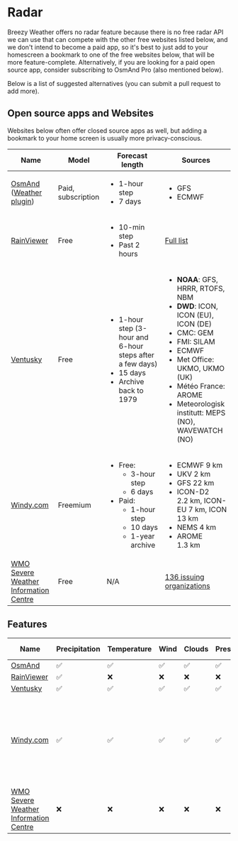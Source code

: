 # Radar

Breezy Weather offers no radar feature because there is no free radar API we can use that can compete with the other free websites listed below, and we don't intend to become a paid app, so it's best to just add to your homescreen a bookmark to one of the free websites below, that will be more feature-complete. Alternatively, if you are looking for a paid open source app, consider subscribing to OsmAnd Pro (also mentioned below).

Below is a list of suggested alternatives (you can submit a pull request to add more).


## Open source apps and Websites

Websites below often offer closed source apps as well, but adding a bookmark to your home screen is usually more privacy-conscious.

<table>
<thead>
    <tr>
        <th>Name</th>
        <th>Model</th>
        <th>Forecast length</th>
        <th>Sources</th>
    </tr>
</thead>
<tbody>
    <tr>
        <td><a href="https://osmand.net/">OsmAnd</a><br />(<a href="https://osmand.net/docs/user/plugins/weather/">Weather plugin</a>)</td>
        <td>Paid, subscription</td>
        <td>
            <ul>
                <li>1-hour step</li>
                <li>7 days</li>
            </ul>
        </td>
        <td>
            <ul>
                <li>GFS</li>
                <li>ECMWF</li>
            </ul>
        </td>
    </tr>
    <tr>
        <td><a href="https://www.rainviewer.com/weather-radar-map-live.html">RainViewer</a></td>
        <td>Free</td>
        <td>
            <ul>
                <li>10-min step</li>
                <li>Past 2 hours</li>
            </ul>
        </td>
        <td>
            <a href="https://www.rainviewer.com/sources.html">Full list</a>
        </td>
    </tr>
    <tr>
        <td><a href="https://www.ventusky.com/">Ventusky</a></td>
        <td>Free</td>
        <td>
            <ul>
                <li>1-hour step (3-hour and 6-hour steps after a few days)</li>
                <li>15 days</li>
                <li>Archive back to 1979</li>
            </ul>
        </td>
        <td>
            <ul>
                <li><strong>NOAA</strong>: GFS, HRRR, RTOFS, NBM</li>
                <li><strong>DWD</strong>: ICON, ICON (EU), ICON (DE)</li>
                <li>CMC: GEM</li>
                <li>FMI: SILAM</li>
                <li>ECMWF</li>
                <li>Met Office: UKMO, UKMO (UK)</li>
                <li>Météo France: AROME</li>
                <li>Meteorologisk institutt: MEPS (NO), WAVEWATCH (NO)</li>
            </ul>
        </td>
    </tr>
    <tr>
        <td><a href="https://www.windy.com/">Windy.com</a></td>
        <td>Freemium</td>
        <td>
            <ul>
                <li>Free:
                    <ul>
                        <li>3-hour step</li>
                        <li>6 days</li>
                    </ul>
                </li>
                <li>Paid:
                    <ul>
                        <li>1-hour step</li>
                        <li>10 days</li>
                        <li>1-year archive</li>
                    </ul>
                </li>
            </ul>
        </td>
        <td>
            <ul>
                <li>ECMWF 9 km</li>
                <li>UKV 2 km</li>
                <li>GFS 22 km</li>
                <li>ICON-D2 2.2 km, ICON-EU 7 km, ICON 13 km</li>
                <li>NEMS 4 km</li>
                <li>AROME 1.3 km</li>
            </ul>
        </td>
    </tr>
    <tr>
        <td><a href="https://severeweather.wmo.int/">WMO Severe Weather Information Centre</a></td>
        <td>Free</td>
        <td>N/A</td>
        <td><a href="https://severeweather.wmo.int/sources.html">136 issuing organizations</a></td>
    </tr>
</tbody>
</table>


## Features

| Name                                                                    | Precipitation | Temperature | Wind | Clouds | Pressure | Waves | Air quality | Other                                                                            |
|-------------------------------------------------------------------------|---------------|-------------|------|--------|----------|-------|-------------|----------------------------------------------------------------------------------|
| [OsmAnd](https://osmand.net/)                                           | ✅             | ✅           | ✅    | ✅      | ✅        | ❌     | ❌           |                                                                                  |
| [RainViewer](https://www.rainviewer.com/weather-radar-map-live.html)    | ✅             | ❌           | ❌    | ❌      | ❌        | ❌     | ❌           |                                                                                  |
| [Ventusky](https://www.ventusky.com/)                                   | ✅             | ✅           | ✅    | ✅      | ✅        | ✅     | ✅           |                                                                                  |
| [Windy.com](https://www.windy.com/)                                     | ✅             | ✅           | ✅    | ✅      | ✅        | ✅     | ✅           | Extreme forecast, Weather warnings, Outdoor map, Drought monitoring, Fire danger |
| [WMO Severe Weather Information Centre](https://severeweather.wmo.int/) | ❌             | ❌           | ❌    | ❌      | ❌        | ❌     | ❌           | Severe Weather                                                                   |
